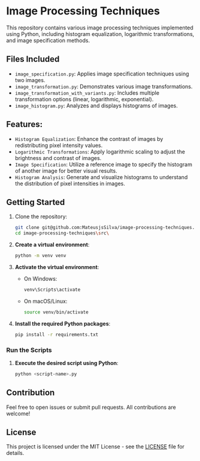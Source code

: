# Image Processing Techniques

This repository contains various image processing techniques implemented using Python, including histogram equalization, logarithmic transformations, and image specification methods.

## Files Included

- `image_specification.py`: Applies image specification techniques using two images.
- `image_transformation.py`: Demonstrates various image transformations.
- `image_transformation_with_variants.py`: Includes multiple transformation options (linear, logarithmic, exponential).
- `image_histogram.py`: Analyzes and displays histograms of images.

## Features:

- `Histogram Equalization`: Enhance the contrast of images by redistributing pixel intensity values.
- `Logarithmic Transformations`: Apply logarithmic scaling to adjust the brightness and contrast of images.
- `Image Specification`: Utilize a reference image to specify the histogram of another image for better visual results.
- `Histogram Analysis`: Generate and visualize histograms to understand the distribution of pixel intensities in images.

## Getting Started

1. Clone the repository:
    ```sh
    git clone git@github.com:MateusjsSilva/image-processing-techniques.git
    cd image-processing-techniques\src\
    ```

2. **Create a virtual environment**:
    ```sh
    python -m venv venv
    ```

3. **Activate the virtual environment**:
    - On Windows:
        ```sh
        venv\Scripts\activate
        ```
    - On macOS/Linux:
        ```sh
        source venv/bin/activate
        ```

4. **Install the required Python packages**:
    ```sh
    pip install -r requirements.txt
    ```

### Run the Scripts

1. **Execute the desired script using Python**:
    ```sh
    python <script-name>.py
    ```

## Contribution

Feel free to open issues or submit pull requests. All contributions are welcome!

## License

This project is licensed under the MIT License - see the [LICENSE](LICENSE) file for details.